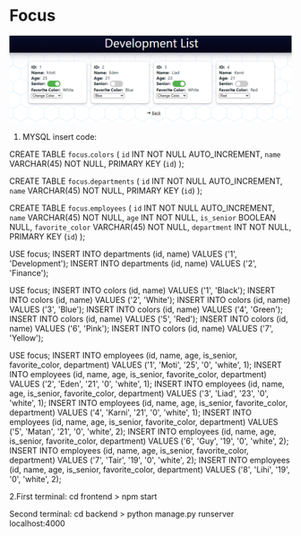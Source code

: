 # Focus

![Alt Text](preview1.png)

1. MYSQL insert code:

CREATE TABLE `focus`.`colors` (
    `id` INT NOT NULL AUTO_INCREMENT,
    `name` VARCHAR(45) NOT NULL,
    PRIMARY KEY (`id`)
);

CREATE TABLE `focus`.`departments` (
    `id` INT NOT NULL AUTO_INCREMENT,
    `name` VARCHAR(45) NOT NULL,
    PRIMARY KEY (`id`)
);

CREATE TABLE `focus`.`employees` (
    `id` INT NOT NULL AUTO_INCREMENT,
    `name` VARCHAR(45) NOT NULL,
    `age` INT NOT NULL,
    `is_senior` BOOLEAN NULL,
    `favorite_color` VARCHAR(45) NOT NULL,
    `department` INT NOT NULL,
      PRIMARY KEY (`id`)
);


USE focus;
INSERT INTO departments (id, name)
VALUES ('1', 'Development');
INSERT INTO departments (id, name)
VALUES ('2', 'Finance');

USE focus;
INSERT INTO colors (id, name)
VALUES ('1', 'Black');
INSERT INTO colors (id, name)
VALUES ('2', 'White');
INSERT INTO colors (id, name)
VALUES ('3', 'Blue');
INSERT INTO colors (id, name)
VALUES ('4', 'Green');
INSERT INTO colors (id, name)
VALUES ('5', 'Red');
INSERT INTO colors (id, name)
VALUES ('6', 'Pink');
INSERT INTO colors (id, name)
VALUES ('7', 'Yellow');

USE focus;
INSERT INTO employees (id, name, age, is_senior, favorite_color, department)
VALUES ('1', 'Moti', '25', '0', 'white', 1);
INSERT INTO employees (id, name, age, is_senior, favorite_color, department)
VALUES ('2', 'Eden', '21', '0', 'white', 1);
INSERT INTO employees (id, name, age, is_senior, favorite_color, department)
VALUES ('3', 'Liad', '23', '0', 'white', 1);
INSERT INTO employees (id, name, age, is_senior, favorite_color, department)
VALUES ('4', 'Karni', '21', '0', 'white', 1);
INSERT INTO employees (id, name, age, is_senior, favorite_color, department)
VALUES ('5', 'Matan', '21', '0', 'white', 2);
INSERT INTO employees (id, name, age, is_senior, favorite_color, department)
VALUES ('6', 'Guy', '19', '0', 'white', 2);
INSERT INTO employees (id, name, age, is_senior, favorite_color, department)
VALUES ('7', 'Tair', '19', '0', 'white', 2);
INSERT INTO employees (id, name, age, is_senior, favorite_color, department)
VALUES ('8', 'Lihi', '19', '0', 'white', 2);

2.First terminal:
cd frontend > npm start

Second terminal:
cd backend > python manage.py runserver localhost:4000

